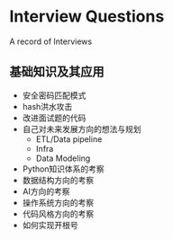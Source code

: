 # Interview Questions
A record of Interviews

## 基础知识及其应用
- 安全密码匹配模式
- hash洪水攻击
- 改进面试题的代码
- 自己对未来发展方向的想法与规划
  - ETL/Data pipeline
  - Infra
  - Data Modeling
- Python知识体系的考察
- 数据结构方向的考察
- AI方向的考察
- 操作系统方向的考察
- 代码风格方向的考察
- 如何实现开根号
